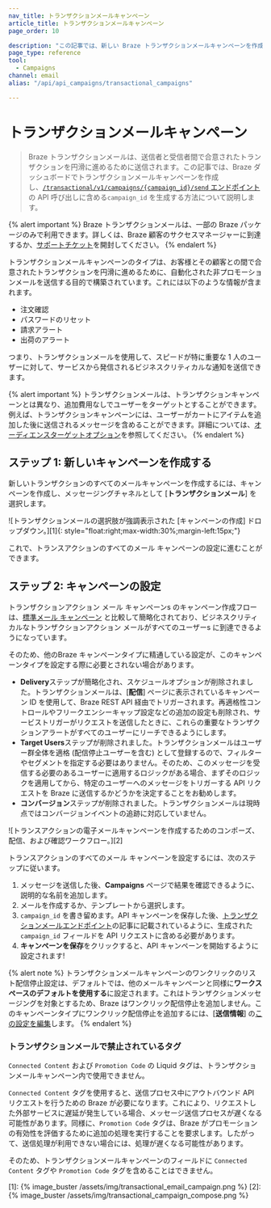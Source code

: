 ```yaml
---
nav_title: トランザクションメールキャンペーン
article_title: トランザクションメールキャンペーン
page_order: 10

description: "この記事では、新しい Braze トランザクションメールキャンペーンを作成して設定する方法を説明します。"
page_type: reference
tool:
  - Campaigns
channel: email
alias: "/api/api_campaigns/transactional_campaigns"

---
```


# トランザクションメールキャンペーン

> Braze トランザクションメールは、送信者と受信者間で合意されたトランザクションを円滑に進めるために送信されます。この記事では、Braze ダッシュボードでトランザクションメールキャンペーンを作成し、[`/transactional/v1/campaigns/{campaign_id}/send` エンドポイント]({{site.baseurl}}/api/endpoints/messaging/send_messages/post_send_transactional_message)の API 呼び出しに含める`campaign_id` を生成する方法について説明します。

{% alert important %}
Braze トランザクションメールは、一部の Braze パッケージのみで利用できます。詳しくは、Braze 顧客のサクセスマネージャーに到達するか、[サポートチケット]({{site.baseurl}}/braze_support/)を開封してください。
{% endalert %}

トランザクションメールキャンペーンのタイプは、お客様とその顧客との間で合意されたトランザクションを円滑に進めるために、自動化された非プロモーションメールを送信する目的で構築されています。これには以下のような情報が含まれます。

- 注文確認
- パスワードのリセット
- 請求アラート
- 出荷のアラート

つまり、トランザクションメールを使用して、スピードが特に重要な 1 人のユーザーに対して、サービスから発信されるビジネスクリティカルな通知を送信できます。 

{% alert important %}
トランザクションメールは、トランザクションキャンペーンとは異なり、追加費用なしでユーザーをターゲットとすることができます。例えば、トランザクションキャンペーンには、ユーザーがカートにアイテムを追加した後に送信されるメッセージを含めることができます。詳細については、[オーディエンスターゲットオプション]({{site.baseurl}}/user_guide/engagement_tools/campaigns/building_campaigns/targeting_users/)を参照してください。
{% endalert %}

## ステップ 1: 新しいキャンペーンを作成する

新しいトランザクションのすべてのメールキャンペーンを作成するには、キャンペーンを作成し、メッセージングチャネルとして \[**トランザクションメール**] を選択します。

![トランザクションメールの選択肢が強調表示された \[キャンペーンの作成] ドロップダウン。][1]{: style="float:right;max-width:30%;margin-left:15px;"}

これで、トランスアクションのすべてのメール キャンペーンの設定に進むことができます。

## ステップ 2: キャンペーンの設定

トランザクションアクション メール キャンペーンs のキャンペーン作成フローは、[標準メール キャンペーン]({{site.baseurl}}/user_guide/message_building_by_channel/email/html_editor/creating_an_email_campaign/) と比較して簡略化されており、ビジネスクリティカルなトランザクションアクション メールがすべてのユーザーs に到達できるようになっています。

そのため、他のBraze キャンペーンタイプに精通している設定が、このキャンペーンタイプを設定する際に必要とされない場合があります。

- **Delivery**ステップが簡略化され、スケジュールオプションが削除されました。トランザクションメールは、\[**配信**] ページに表示されているキャンペーン ID を使用して、Braze REST API 経由でトリガーされます。再適格性コントロールやフリークエンシーキャップ設定などの追加の設定も削除され、サービストリガーがリクエストを送信したときに、これらの重要なトランザクションアラートがすべてのユーザーにリーチできるようにします。
- **Target Users**ステップが削除されました。トランザクションメールはユーザー群全体を適格 (配信停止ユーザーを含む) として登録するので、フィルターやセグメントを指定する必要はありません。そのため、このメッセージを受信する必要のあるユーザーに適用するロジックがある場合、まずそのロジックを適用してから、特定のユーザーへのメッセージをトリガーする API リクエストを Braze に送信するかどうかを決定することをお勧めします。
- **コンバージョン**ステップが削除されました。トランザクションメールは現時点ではコンバージョンイベントの追跡に対応していません。

![トランスアクションの電子メールキャンペーンを作成するためのコンポーズ、配信、および確認ワークフロー。][2]

トランスアクションのすべてのメール キャンペーンを設定するには、次のステップに従います。

1. メッセージを送信した後、**Campaigns** ページで結果を確認できるように、説明的な名前を追加します。
2. メールを作成するか、テンプレートから選択します。
3. `campaign_id` を書き留めます。API キャンペーンを保存した後、[トランザクションメールエンドポイント]({{site.baseurl}}/api/endpoints/messaging/send_messages/post_send_transactional_message)の記事に記載されているように、生成された `campaign_id` フィールドを API リクエストに含める必要があります。
4. **キャンペーンを保存**をクリックすると、API キャンペーンを開始するように設定されます!

{% alert note %}
トランザクションメールキャンペーンのワンクリックのリスト配信停止設定は、デフォルトでは、他のメールキャンペーンと同様に**ワークスペースのデフォルトを使用する**に設定されます。これはトランザクションメッセージングを対象とするため、Braze はワンクリック配信停止を追加しません。このキャンペーンタイプにワンクリック配信停止を追加するには、\[**送信情報**] の[この設定を編集]({{site.baseurl}}/user_guide/administrative/app_settings/email_settings/#message-level-one-click-list-unsubscribe)します。
{% endalert %}

### トランザクションメールで禁止されているタグ

`Connected Content` および `Promotion Code` の Liquid タグは、トランザクションメールキャンペーン内で使用できません。

`Connected Content` タグを使用すると、送信プロセス中にアウトバウンド API リクエストを行うための Braze が必要になります。これにより、リクエストした外部サービスに遅延が発生している場合、メッセージ送信プロセスが遅くなる可能性があります。同様に、`Promotion Code` タグは、Braze がプロモーションの有効性を評価するために追加の処理を実行することを要求します。したがって、送信処理が利用できない場合には、処理が遅くなる可能性があります。

そのため、トランザクションメールキャンペーンのフィールドに `Connected Content` タグや `Promotion Code` タグを含めることはできません。


[1]: {% image_buster /assets/img/transactional_email_campaign.png %}
[2]: {% image_buster /assets/img/transactional_campaign_compose.png %}
